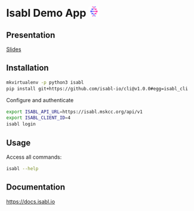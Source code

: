 # Isabl Demo App <img src="./assets/isabl-logo.png" height=28px>

## Presentation

[Slides](https://docs.google.com/presentation/d/1TzVM3pfmu3fYjmZ54iEjKzJWjdlmhfspFL52AevVCuw/edit?usp=sharing)

## Installation

```bash
mkvirtualenv -p python3 isabl
pip install git+https://github.com/isabl-io/cli@v1.0.0#egg=isabl_cli
```

Configure and authenticate

```bash
export ISABL_API_URL=https://isabl.mskcc.org/api/v1
export ISABL_CLIENT_ID=4
isabl login
```

## Usage

Access all commands:

```bash
isabl --help
```

## Documentation

https://docs.isabl.io
